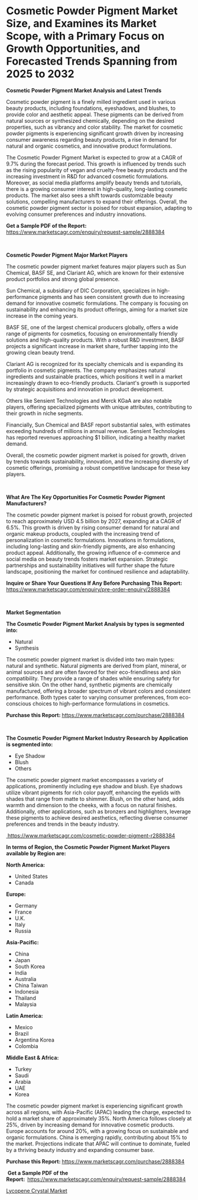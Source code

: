 <p><h1>Cosmetic Powder Pigment Market Size, and Examines its Market Scope, with a Primary Focus on Growth Opportunities, and Forecasted Trends Spanning from 2025 to 2032</h1></p><p><strong>Cosmetic Powder Pigment Market Analysis and Latest Trends</strong></p>
<p><p>Cosmetic powder pigment is a finely milled ingredient used in various beauty products, including foundations, eyeshadows, and blushes, to provide color and aesthetic appeal. These pigments can be derived from natural sources or synthesized chemically, depending on the desired properties, such as vibrancy and color stability. The market for cosmetic powder pigments is experiencing significant growth driven by increasing consumer awareness regarding beauty products, a rise in demand for natural and organic cosmetics, and innovative product formulations.</p><p>The Cosmetic Powder Pigment Market is expected to grow at a CAGR of 9.7% during the forecast period. This growth is influenced by trends such as the rising popularity of vegan and cruelty-free beauty products and the increasing investment in R&D for advanced cosmetic formulations. Moreover, as social media platforms amplify beauty trends and tutorials, there is a growing consumer interest in high-quality, long-lasting cosmetic products. The market also sees a shift towards customizable beauty solutions, compelling manufacturers to expand their offerings. Overall, the cosmetic powder pigment sector is poised for robust expansion, adapting to evolving consumer preferences and industry innovations.</p></p>
<p><strong>Get a Sample PDF of the Report:&nbsp;</strong> <a href="https://www.marketscagr.com/enquiry/request-sample/2888384?utm_campaign=2653&utm_medium=2&utm_source=Github&utm_content=ia&utm_term=14032025&utm_id=cosmetic-powder-pigment">https://www.marketscagr.com/enquiry/request-sample/2888384</a></p>
<p>&nbsp;</p>
<p><strong>Cosmetic Powder Pigment Major Market Players</strong></p>
<p><p>The cosmetic powder pigment market features major players such as Sun Chemical, BASF SE, and Clariant AG, which are known for their extensive product portfolios and strong global presence. </p><p>Sun Chemical, a subsidiary of DIC Corporation, specializes in high-performance pigments and has seen consistent growth due to increasing demand for innovative cosmetic formulations. The company is focusing on sustainability and enhancing its product offerings, aiming for a market size increase in the coming years.</p><p>BASF SE, one of the largest chemical producers globally, offers a wide range of pigments for cosmetics, focusing on environmentally friendly solutions and high-quality products. With a robust R&D investment, BASF projects a significant increase in market share, further tapping into the growing clean beauty trend.</p><p>Clariant AG is recognized for its specialty chemicals and is expanding its portfolio in cosmetic pigments. The company emphasizes natural ingredients and sustainable practices, which positions it well in a market increasingly drawn to eco-friendly products. Clariant's growth is supported by strategic acquisitions and innovation in product development.</p><p>Others like Sensient Technologies and Merck KGaA are also notable players, offering specialized pigments with unique attributes, contributing to their growth in niche segments. </p><p>Financially, Sun Chemical and BASF report substantial sales, with estimates exceeding hundreds of millions in annual revenue. Sensient Technologies has reported revenues approaching $1 billion, indicating a healthy market demand. </p><p>Overall, the cosmetic powder pigment market is poised for growth, driven by trends towards sustainability, innovation, and the increasing diversity of cosmetic offerings, promising a robust competitive landscape for these key players.</p></p>
<p>&nbsp;</p>
<p><strong>What Are The Key Opportunities For Cosmetic Powder Pigment Manufacturers?</strong></p>
<p><p>The cosmetic powder pigment market is poised for robust growth, projected to reach approximately USD 4.5 billion by 2027, expanding at a CAGR of 6.5%. This growth is driven by rising consumer demand for natural and organic makeup products, coupled with the increasing trend of personalization in cosmetic formulations. Innovations in formulations, including long-lasting and skin-friendly pigments, are also enhancing product appeal. Additionally, the growing influence of e-commerce and social media on beauty trends fosters market expansion. Strategic partnerships and sustainability initiatives will further shape the future landscape, positioning the market for continued resilience and adaptability.</p></p>
<p><strong>Inquire or Share Your Questions If Any Before Purchasing This Report:</strong> <a href="https://www.marketscagr.com/enquiry/pre-order-enquiry/2888384?utm_campaign=2653&utm_medium=2&utm_source=Github&utm_content=ia&utm_term=14032025&utm_id=cosmetic-powder-pigment">https://www.marketscagr.com/enquiry/pre-order-enquiry/2888384</a></p>
<p>&nbsp;</p>
<p><strong>Market Segmentation</strong></p>
<p><strong>The Cosmetic Powder Pigment Market Analysis by types is segmented into:</strong></p>
<p><ul><li>Natural</li><li>Synthesis</li></ul></p>
<p><p>The cosmetic powder pigment market is divided into two main types: natural and synthetic. Natural pigments are derived from plant, mineral, or animal sources and are often favored for their eco-friendliness and skin compatibility. They provide a range of shades while ensuring safety for sensitive skin. On the other hand, synthetic pigments are chemically manufactured, offering a broader spectrum of vibrant colors and consistent performance. Both types cater to varying consumer preferences, from eco-conscious choices to high-performance formulations in cosmetics.</p></p>
<p><strong>Purchase this Report:&nbsp;</strong><a href="https://www.marketscagr.com/purchase/2888384?utm_campaign=2653&utm_medium=2&utm_source=Github&utm_content=ia&utm_term=14032025&utm_id=cosmetic-powder-pigment">https://www.marketscagr.com/purchase/2888384</a></p>
<p>&nbsp;</p>
<p><strong>The Cosmetic Powder Pigment Market Industry Research by Application is segmented into:</strong></p>
<p><ul><li>Eye Shadow</li><li>Blush</li><li>Others</li></ul></p>
<p><p>The cosmetic powder pigment market encompasses a variety of applications, prominently including eye shadow and blush. Eye shadows utilize vibrant pigments for rich color payoff, enhancing the eyelids with shades that range from matte to shimmer. Blush, on the other hand, adds warmth and dimension to the cheeks, with a focus on natural finishes. Additionally, other applications, such as bronzers and highlighters, leverage these pigments to achieve desired aesthetics, reflecting diverse consumer preferences and trends in the beauty industry.</p></p>
<p><a href="https://www.marketscagr.com/cosmetic-powder-pigment-r2888384?utm_campaign=2653&utm_medium=2&utm_source=Github&utm_content=ia&utm_term=14032025&utm_id=cosmetic-powder-pigment">&nbsp;https://www.marketscagr.com/cosmetic-powder-pigment-r2888384</a></p>
<p><strong>In terms of Region, the Cosmetic Powder Pigment Market Players available by Region are:</strong></p>
<p>
    <p> <strong> North America: </strong>
        <ul>
            <li>United States</li>
            <li>Canada</li>
        </ul>
        </p> 
    <p> <strong> Europe: </strong>
        <ul>
            <li>Germany</li>
            <li>France</li>
            <li>U.K.</li>
            <li>Italy</li>
            <li>Russia</li>
        </ul>
        </p> 
    <p> <strong> Asia-Pacific: </strong>
        <ul>
            <li>China</li>
            <li>Japan</li>
            <li>South Korea</li>
            <li>India</li>
            <li>Australia</li>
            <li>China Taiwan</li>
            <li>Indonesia</li>
            <li>Thailand</li>
            <li>Malaysia</li>
        </ul>
        </p> 
    <p> <strong> Latin America: </strong>
        <ul>
            <li>Mexico</li>
            <li>Brazil</li>
            <li>Argentina Korea</li>
            <li>Colombia</li>
        </ul>
        </p> 
    <p> <strong> Middle East & Africa: </strong>
        <ul>
            <li>Turkey</li>
            <li>Saudi</li>
            <li>Arabia</li>
            <li>UAE</li>
            <li>Korea</li>
        </ul>
    </p>
    </p>
<p><p>The cosmetic powder pigment market is experiencing significant growth across all regions, with Asia-Pacific (APAC) leading the charge, expected to hold a market share of approximately 35%. North America follows closely at 25%, driven by increasing demand for innovative cosmetic products. Europe accounts for around 20%, with a growing focus on sustainable and organic formulations. China is emerging rapidly, contributing about 15% to the market. Projections indicate that APAC will continue to dominate, fueled by a thriving beauty industry and expanding consumer base.</p></p>
<p><strong>Purchase this Report: </strong><a href="https://www.marketscagr.com/purchase/2888384?utm_campaign=2653&utm_medium=2&utm_source=Github&utm_content=ia&utm_term=14032025&utm_id=cosmetic-powder-pigment">https://www.marketscagr.com/purchase/2888384</a></p>
<p>&nbsp;<strong>Get a Sample PDF of the Report:&nbsp;&nbsp;</strong><a href="https://www.marketscagr.com/enquiry/request-sample/2888384?utm_campaign=2653&utm_medium=2&utm_source=Github&utm_content=ia&utm_term=14032025&utm_id=cosmetic-powder-pigment">https://www.marketscagr.com/enquiry/request-sample/2888384</a></p>
<p><strong></strong></p>
<p><p><a href="https://github.com/toldenargelia86/Market-Research-Report-List-1/blob/main/lycopene-crystal-market.md?utm_campaign=2653&utm_medium=2&utm_source=Github&utm_content=ia&utm_term=14032025&utm_id=cosmetic-powder-pigment">Lycopene Crystal Market</a></p></p>